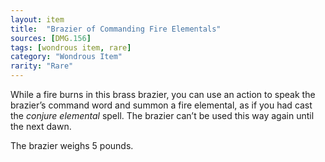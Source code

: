 ```yaml
---
layout: item
title:  "Brazier of Commanding Fire Elementals"
sources: [DMG.156]
tags: [wondrous item, rare]
category: "Wondrous Item"
rarity: "Rare"
---
```


While a fire burns in this brass brazier, you can use an action to speak the brazier’s command word and summon a fire elemental, as if you had cast the *conjure elemental* spell. The brazier can’t be used this way again until the next dawn.

The brazier weighs 5 pounds.